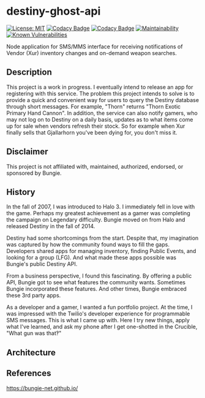 # destiny-ghost-api

[![License: MIT](https://img.shields.io/badge/License-MIT-yellow.svg)](https://opensource.org/licenses/MIT)
[![Codacy Badge](https://api.codacy.com/project/badge/Grade/eb80d748233e4f0c836a329ddb390be4)](https://app.codacy.com/manual/chrispaskvan/destiny-ghost-api?utm_source=github.com&utm_medium=referral&utm_content=chrispaskvan/destiny-ghost-api&utm_campaign=Badge_Grade_Dashboard)
[![Codacy Badge](https://api.codacy.com/project/badge/Coverage/f3739ef16c3a4c9d9ad08423744fa5d3)](https://www.codacy.com/manual/chrispaskvan/destiny-ghost-api?utm_source=github.com&utm_medium=referral&utm_content=chrispaskvan/destiny-ghost-api&utm_campaign=Badge_Coverage)
[![Maintainability](https://api.codeclimate.com/v1/badges/da028fbc47cd8718e45b/maintainability)](https://codeclimate.com/github/chrispaskvan/destiny-ghost-api/maintainability)
[![Known Vulnerabilities](https://snyk.io/test/github/chrispaskvan/destiny-ghost-api/badge.svg)](https://snyk.io/test/github/chrispaskvan/destiny-ghost-api)

Node application for SMS/MMS interface for receiving notifications of Vendor (Xur) inventory changes and on-demand weapon searches.

## Description

This project is a work in progress. I eventually intend to release an app for registering with this service. The problem this project intends to solve is to provide a quick and convenient way for users to query the Destiny database through short messages. For example, "Thorn" returns "Thorn Exotic Primary Hand Cannon". In addition, the service can also notify gamers, who may not log on to Destiny on a daily basis, updates as to what items come up for sale when vendors refresh their stock. So for example when Xur finally sells that Gjallarhorn you've been dying for, you don't miss it.

## Disclaimer

This project is not affiliated with, maintained, authorized, endorsed, or sponsored by Bungie.

## History

In the fall of 2007, I was introduced to Halo 3. I immediately fell in love with the game. Perhaps my greatest achievement as a gamer was completing the campaign on Legendary difficulty. Bungie moved on from Halo and released Destiny in the fall of 2014.

Destiny had some shortcomings from the start. Despite that, my imagination was captured by how the community found ways to fill the gaps. Developers shared apps for managing inventory, finding Public Events, and looking for a group (LFG). And what made these apps possible was Bungie's public Destiny API.

From a business perspective, I found this fascinating. By offering a public API, Bungie got to see what features the community wants. Sometimes Bungie incorporated these features. And other times, Bungie embraced these 3rd party apps.

As a developer and a gamer, I wanted a fun portfolio project. At the time, I was impressed with the Twilio's developer experience for programmable SMS messages. This is what I came up with. Here I try new things, apply what I've learned, and ask my phone after I get one-shotted in the Crucible, "What gun was that‽"

## Architecture



## References
https://bungie-net.github.io/

